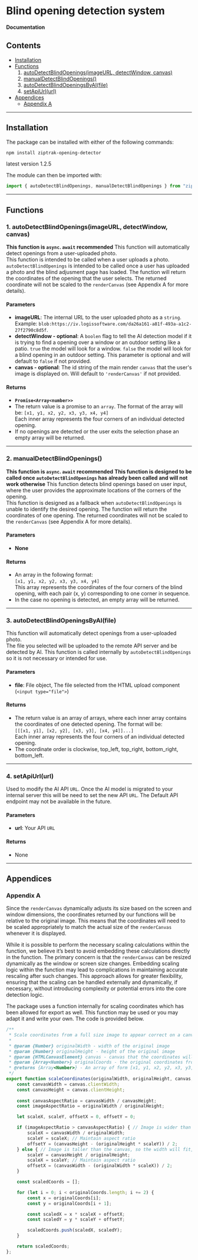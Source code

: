 # Blind opening detection system
**Documentation**

## Contents
- [Installation](#installation)
- [Functions](#functions)  
  1. [autoDetectBlindOpenings(imageURL, detectWindow, canvas)](#1-autodetectblindopeningsimageurl-detectwindow-canvas)
  2. [manualDetectBlindOpenings()](#2-manualdetectblindopenings)
  3. [autoDetectBlindOpeningsByAI(file)](#3-autodetectblindopeningsbyaifile)
  4. [setApiUrl(url)](#4-setapiurlurl)
- [Appendices](#appendices)  
  - [Appendix A](#appendix-a)

---

## Installation

The package can be installed with either of the following commands:

```bash
npm install ziptrak-opening-detector
```
latest version 1.2.5

The module can then be imported with:
```javascript
import { autoDetectBlindOpenings, manualDetectBlindOpenings } from "ziptrak-opening-detector";
```

---

## Functions

### 1. autoDetectBlindOpenings(imageURL, detectWindow, canvas)

**This function is `async`. `await` recommended** 
This function will automatically detect openings from a user-uploaded photo.  
This function is intended to be called when a user uploads a photo. `autoDetectBlindOpenings` is intended to be called once a user has uploaded a photo and the blind adjusment page has loaded. The function will return the coordinates of the opening that the user selects. The returned coordinate will not be scaled to the `renderCanvas` (see Appendix A for more details).

#### Parameters
- **imageURL**: The internal URL to the user uploaded photo as a `string`. Example: `blob:https://iv.logissoftware.com/da26a161-a81f-493a-a1c2-27f2790c8d5f`.
- **detectWindow - optional**: A `boolen` flag to tell the AI detection model if it is trying to find a opening over a window or an outdoor setting like a patio. `true` the model will look for a window. `false` the model will look for a blind opening in an outdoor setting. This parameter is optional and will default to `false` if not provided.
- **canvas - optional**: The id string of the main render `canvas` that the user's image is displayed on. Will default to `'renderCanvas'` if not provided.

#### Returns
- **`Promise<Array<number>>`**
- The return value is a promise to an `array`. 
The format of the array will be: `[x1, y1, x2, y2, x3, y3, x4, y4]`  
  Each inner array represents the four corners of an individual detected opening.
- If no openings are detected or the user exits the selection phase an empty array will be returned.

---

### 2. manualDetectBlindOpenings()

**This function is `async`. `await` recommended**
**This function is designed to be called once `autoDetectBlindOpenings` has already been called and will not work otherwise**
This function detects blind openings based on user input, where the user provides the approximate locations of the corners of the opening.  
This function is designed as a fallback when `autoDetectBlindOpenings` is unable to identify the desired opening. The function will return the coordinates of one opening. The returned coordinates will not be scaled to the `renderCanvas` (see Appendix A for more details).

#### Parameters
- **None**

#### Returns
- An array in the following format:  
  `[x1, y1, x2, y2, x3, y3, x4, y4]`  
  This array represents the coordinates of the four corners of the blind opening, with each pair (x, y) corresponding to one corner in sequence.
- In the case no opening is detected, an empty array will be returned.

---

### 3. autoDetectBlindOpeningsByAI(file)

This function will automatically detect openings from a user-uploaded photo.  
The file you selected will be uploaded to the remote API server and be detected by AI.
This function is called internally by `autoDetectBlindOpenings` so it is not necessary or intended for use.

#### Parameters
- **file**: File object, The file selected from the HTML upload component (`<input type="file">`)

#### Returns
- The return value is an array of arrays, where each inner array contains the coordinates of one detected opening. The format will be:  
  `[[[x1, y1], [x2, y2], [x3, y3], [x4, y4]]...]`  
  Each inner array represents the four corners of an individual detected opening.
- The coordinate order is clockwise, top_left, top_right, bottom_right, bottom_left.

---

### 4. setApiUrl(url)

Used to modify the AI API `URL`. Once the AI model is migrated to your internal server this will be need to set the new API `URL`. The Default API endpoint may not be available in the future.

#### Parameters
- **url**: Your API `URL`

#### Returns
- None

---

## Appendices

### Appendix A

Since the `renderCanvas` dynamically adjusts its size based on the screen and window dimensions, the coordinates returned by our functions will be relative to the original image. This means that the coordinates will need to be scaled appropriately to match the actual size of the `renderCanvas` whenever it is displayed.

While it is possible to perform the necessary scaling calculations within the function, we believe it’s best to avoid embedding these calculations directly in the function. The primary concern is that the `renderCanvas` can be resized dynamically as the window or screen size changes. Embedding scaling logic within the function may lead to complications in maintaining accurate rescaling after such changes. This approach allows for greater flexibility, ensuring that the scaling can be handled externally and dynamically, if necessary, without introducing complexity or potential errors into the core detection logic.

The package uses a function internally for scaling coordinates which has been allowed for export as well. This function may be used or you may adapt it and write your own. The code is provided below.

```javascript
/**
 * Scale coordinates from a full size image to appear correct on a canvas
 * 
 * @param {Number} originalWidth - width of the original image
 * @param {Number} originalHeight - height of the original image
 * @param {HTMLCanvasElement} canvas - canvas that the coordinates will be scaled to
 * @param {Array<Number>} originalCoords - the original coordinates from the full sized image
 * @returns {Array<Number>} - An array of form [x1, y1, x2, y2, x3, y3, x4, y4] (clockwise) representing the scaled corner coordiantes of a quad
 */
export function scaleCoordinates(originalWidth, originalHeight, canvas, originalCoords) {
    const canvasWidth = canvas.clientWidth;
    const canvasHeight = canvas.clientHeight;
    
    const canvasAspectRatio = canvasWidth / canvasHeight;
    const imageAspectRatio = originalWidth / originalHeight;

    let scaleX, scaleY, offsetX = 0, offsetY = 0;

    if (imageAspectRatio > canvasAspectRatio) { // Image is wider than the canvas, so the height will fit, and it'll have horizontal padding
        scaleX = canvasWidth / originalWidth;
        scaleY = scaleX; // Maintain aspect ratio
        offsetY = (canvasHeight - (originalHeight * scaleY)) / 2;
    } else { // Image is taller than the canvas, so the width will fit, and it'll have vertical padding
        scaleY = canvasHeight / originalHeight;
        scaleX = scaleY; // Maintain aspect ratio
        offsetX = (canvasWidth - (originalWidth * scaleX)) / 2;
    }

    const scaledCoords = [];

    for (let i = 0; i < originalCoords.length; i += 2) {
        const x = originalCoords[i];
        const y = originalCoords[i + 1];

        const scaledX = x * scaleX + offsetX;
        const scaledY = y * scaleY + offsetY;

        scaledCoords.push(scaledX, scaledY);
    }

    return scaledCoords;
};
